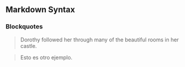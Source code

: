 ## Markdown Syntax

### Blockquotes

> Dorothy followed her through many of the beautiful rooms in her castle.

> Esto es otro ejemplo.